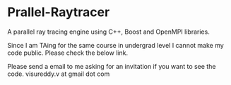 Prallel-Raytracer
=================

A parallel ray tracing engine using C++, Boost and OpenMPI libraries. 


Since I am TAing for the same course in undergrad level I cannot make my code public.
Please check the below link.

Please send a email to me asking for an invitation if you want to see the code.
visureddy.v at gmail dot com
